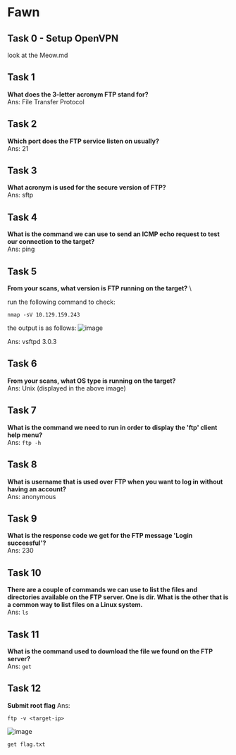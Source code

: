 # Fawn

## Task 0 - Setup OpenVPN
look at the Meow.md

## Task 1 
**What does the 3-letter acronym FTP stand for?** \
Ans: File Transfer Protocol

## Task 2
**Which port does the FTP service listen on usually?** \
Ans: 21

## Task 3
**What acronym is used for the secure version of FTP?** \
Ans: sftp

## Task 4
**What is the command we can use to send an ICMP echo request to test our connection to the target?** \
Ans: ping

## Task 5
**From your scans, what version is FTP running on the target?** \

run the following command to check:
```
nmap -sV 10.129.159.243
```

the output is as follows:
![image](https://github.com/huzaifa-jawad367/HackTheBox/assets/103884662/59af1387-7ae2-4fb5-b21c-0c17d95896ad)


Ans: vsftpd 3.0.3

## Task 6
**From your scans, what OS type is running on the target?** \
Ans: Unix (displayed in the above image)

## Task 7
**What is the command we need to run in order to display the 'ftp' client help menu?** \
Ans: `ftp -h`

## Task 8
**What is username that is used over FTP when you want to log in without having an account?** \
Ans: anonymous

## Task 9
**What is the response code we get for the FTP message 'Login successful'?** \
Ans: 230

## Task 10
**There are a couple of commands we can use to list the files and directories available on the FTP server. One is dir. What is the other that is a common way to list files on a Linux system.** \
Ans: `ls`

## Task 11
**What is the command used to download the file we found on the FTP server?** \
Ans: `get`

## Task 12
**Submit root flag**
Ans:
```
ftp -v <target-ip>
```

![image](https://github.com/huzaifa-jawad367/HackTheBox/assets/103884662/c6f5881a-e6df-4510-bb74-bd5d9d63177a)

```
get flag.txt
```



